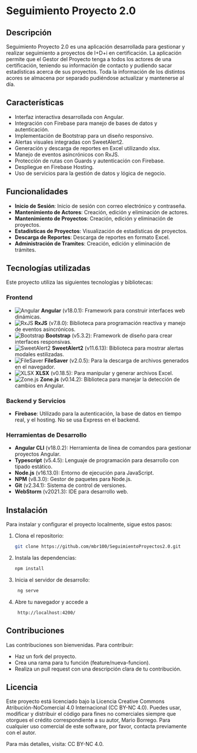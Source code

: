# Seguimiento Proyecto 2.0

## Descripción

Seguimiento Proyecto 2.0 es una aplicación desarrollada para gestionar y realizar seguimiento a proyectos de I+D+i en certificación. La aplicación permite que el Gestor del Proyecto tenga a todos los actores de una certificación, teniendo su información de contacto y pudiendo sacar estadísticas acerca de sus proyectos. Toda la información de los distintos acores se almacena por separado pudiéndose actualizar y mantenerse al día.
## Características

- Interfaz interactiva desarrollada con Angular.
- Integración con Firebase para manejo de bases de datos y autenticación.
- Implementación de Bootstrap para un diseño responsivo.
- Alertas visuales integradas con SweetAlert2.
- Generación y descarga de reportes en Excel utilizando xlsx.
- Manejo de eventos asincrónicos con RxJS.
- Protección de rutas con Guards y autenticación con Firebase.
- Despliegue en Firebase Hosting.
- Uso de servicios para la gestión de datos y lógica de negocio.

## Funcionalidades
- **Inicio de Sesión**: Inicio de sesión con correo electrónico y contraseña.
- **Mantenimiento de Actores**: Creación, edición y eliminación de actores.
- **Mantenimiento de Proyectos**: Creación, edición y eliminación de proyectos.
- **Estadísticas de Proyectos**: Visualización de estadísticas de proyectos.
- **Descarga de Reportes**: Descarga de reportes en formato Excel.
- **Administración de Tramites**: Creación, edición y eliminación de trámites.

## Tecnologías utilizadas

Este proyecto utiliza las siguientes tecnologías y bibliotecas:

### Frontend

- ![Angular](https://img.shields.io/badge/-Angular-DD0031?style=flat&logo=angular&logoColor=white) **Angular** (v18.0.1): Framework para construir interfaces web dinámicas.
- ![RxJS](https://img.shields.io/badge/-RxJS-B7178C?style=flat&logo=reactivex&logoColor=white) **RxJS** (v7.8.0): Biblioteca para programación reactiva y manejo de eventos asincrónicos.
- ![Bootstrap](https://img.shields.io/badge/-Bootstrap-7952B3?style=flat&logo=bootstrap&logoColor=white) **Bootstrap** (v5.3.2): Framework de diseño para crear interfaces responsivas.
- ![SweetAlert2](https://img.shields.io/badge/-SweetAlert2-4A154B?style=flat&logo=sweetalert&logoColor=white) **SweetAlert2** (v11.6.13): Biblioteca para mostrar alertas modales estilizadas.
- ![FileSaver](https://img.shields.io/badge/-FileSaver.js-008080?style=flat) **FileSaver** (v2.0.5): Para la descarga de archivos generados en el navegador.
- ![XLSX](https://img.shields.io/badge/-XLSX-217346?style=flat&logo=microsoft-excel&logoColor=white) **XLSX** (v0.18.5): Para manipular y generar archivos Excel.
- ![Zone.js](https://img.shields.io/badge/-Zone.js-ffdd57?style=flat) **Zone.js** (v0.14.2): Biblioteca para manejar la detección de cambios en Angular.

### Backend y Servicios

- **Firebase**: Utilizado para la autenticación, la base de datos en tiempo real, y el hosting. No se usa Express en el backend.

### Herramientas de Desarrollo

- **Angular CLI** (v18.0.2): Herramienta de línea de comandos para gestionar proyectos Angular.
- **Typescript** (v5.4.5): Lenguaje de programación para desarrollo con tipado estático.
- **Node.js** (v16.13.0): Entorno de ejecución para JavaScript.
- **NPM** (v8.3.0): Gestor de paquetes para Node.js.
- **Git** (v2.34.1): Sistema de control de versiones.
- **WebStorm** (v2021.3): IDE para desarrollo web.

## Instalación

Para instalar y configurar el proyecto localmente, sigue estos pasos:

1. Clona el repositorio:
   ```bash
   git clone https://github.com/mbr100/SeguimientoProyectos2.0.git
2. Instala las dependencias:
   ```bash
   npm install
3. Inicia el servidor de desarrollo:
   ```bash
    ng serve
4. Abre tu navegador y accede a
   ```url
    http://localhost:4200/

## Contribuciones

Las contribuciones son bienvenidas. Para contribuir:

- Haz un fork del proyecto.
- Crea una rama para tu función (feature/nueva-funcion).
- Realiza un pull request con una descripción clara de tu contribución.

## Licencia

Este proyecto está licenciado bajo la Licencia Creative Commons Atribución-NoComercial 4.0 Internacional (CC BY-NC 4.0). Puedes usar, modificar y distribuir el
código para fines no comerciales siempre que otorgues el crédito correspondiente a su autor, Mario Borrego. Para cualquier uso comercial de este software, por
favor, contacta previamente con el autor.

Para más detalles, visita: CC BY-NC 4.0.
